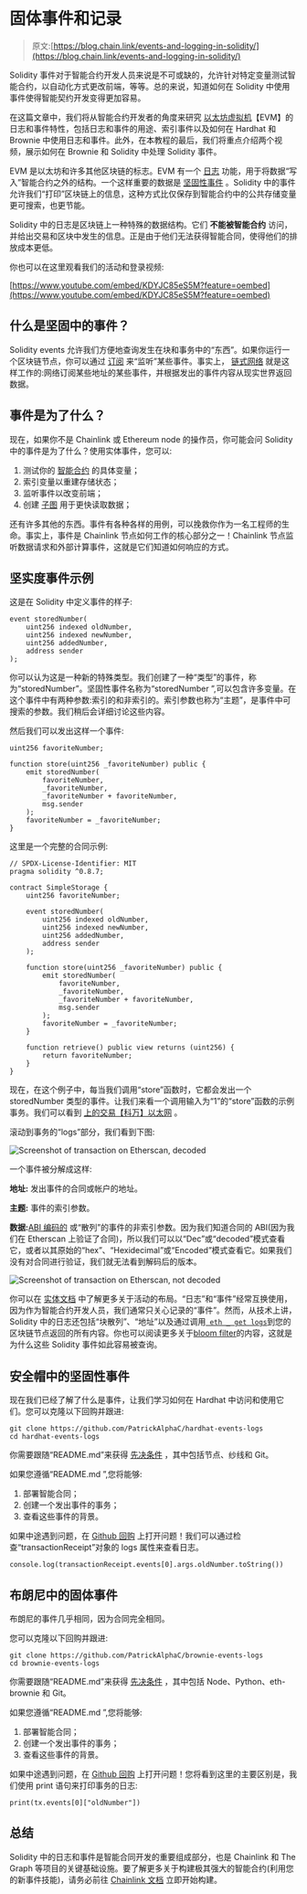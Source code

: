 # 固体事件和记录

> 原文:[https://blog.chain.link/events-and-logging-in-solidity/](https://blog.chain.link/events-and-logging-in-solidity/)

Solidity 事件对于智能合约开发人员来说是不可或缺的，允许针对特定变量测试智能合约，以自动化方式更改前端，等等。总的来说，知道如何在 Solidity 中使用事件使得智能契约开发变得更加容易。

在这篇文章中，我们将从智能合约开发者的角度来研究 [以太坊虚拟机](https://ethereum.org/en/developers/docs/evm/)【EVM】的日志和事件特性，包括日志和事件的用途、索引事件以及如何在 Hardhat 和 Brownie 中使用日志和事件。此外，在本教程的最后，我们将重点介绍两个视频，展示如何在 Brownie 和 Solidity 中处理 Solidity 事件。

EVM 是以太坊和许多其他区块链的标志。EVM 有一个 [日志](https://docs.soliditylang.org/en/v0.8.9/introduction-to-smart-contracts.html?highlight=logs#logs) 功能，用于将数据“写入”智能合约之外的结构。一个这样重要的数据是 [坚固性事件](https://docs.soliditylang.org/en/develop/contracts.html?highlight=events#events) 。Solidity 中的事件允许我们“打印”区块链上的信息，这种方式比仅保存到智能合约中的公共存储变量更可搜索，也更节能。

Solidity 中的日志是区块链上一种特殊的数据结构。它们 **不能被智能合约** 访问，并给出交易和区块中发生的信息。正是由于他们无法获得智能合同，使得他们的排放成本更低。

你也可以在这里观看我们的活动和登录视频:

[https://www.youtube.com/embed/KDYJC85eS5M?feature=oembed](https://www.youtube.com/embed/KDYJC85eS5M?feature=oembed)

## 什么是坚固中的事件？

Solidity events 允许我们方便地查询发生在块和事务中的“东西”。如果你运行一个区块链节点，你可以通过 [订阅](https://infura.io/docs/ethereum/wss/eth-subscribe) 来“监听”某些事件。事实上， [链式网络](https://chain.link/) 就是这样工作的:网络订阅某些地址的某些事件，并根据发出的事件内容从现实世界返回数据。

## 事件是为了什么？

现在，如果你不是 Chainlink 或 Ethereum node 的操作员，你可能会问 Solidity 中的事件是为了什么？使用实体事件，您可以:

1.  测试你的 [智能合约](https://chain.link/education/smart-contracts) 的具体变量；
2.  索引变量以重建存储状态；
3.  监听事件以改变前端；
4.  创建 [子图](https://thegraph.com/en/) 用于更快读取数据；

还有许多其他的东西。事件有各种各样的用例，可以挽救你作为一名工程师的生命。事实上，事件是 Chainlink 节点如何工作的核心部分之一！Chainlink 节点监听数据请求和外部计算事件，这就是它们知道如何响应的方式。

## 坚实度事件示例

这是在 Solidity 中定义事件的样子:

```
event storedNumber(
    uint256 indexed oldNumber,
    uint256 indexed newNumber,
    uint256 addedNumber,
    address sender
);
```

你可以认为这是一种新的特殊类型。我们创建了一种“类型”的事件，称为“storedNumber”。坚固性事件名称为“storedNumber ”,可以包含许多变量。在这个事件中有两种参数:索引的和非索引的。索引参数也称为“主题”，是事件中可搜索的参数。我们稍后会详细讨论这些内容。

然后我们可以发出这样一个事件:

```
uint256 favoriteNumber;

function store(uint256 _favoriteNumber) public {
    emit storedNumber(
        favoriteNumber,
        _favoriteNumber,
        _favoriteNumber + favoriteNumber,
        msg.sender
    );
    favoriteNumber = _favoriteNumber;
}
```

这里是一个完整的合同示例:

```
// SPDX-License-Identifier: MIT
pragma solidity ^0.8.7;

contract SimpleStorage {
    uint256 favoriteNumber;

    event storedNumber(
        uint256 indexed oldNumber,
        uint256 indexed newNumber,
        uint256 addedNumber,
        address sender
    );

    function store(uint256 _favoriteNumber) public {
        emit storedNumber(
            favoriteNumber,
            _favoriteNumber,
            _favoriteNumber + favoriteNumber,
            msg.sender
        );
        favoriteNumber = _favoriteNumber;
    }

    function retrieve() public view returns (uint256) {
        return favoriteNumber;
    }
}
```

现在，在这个例子中，每当我们调用“store”函数时，它都会发出一个 storedNumber 类型的事件。让我们来看一个调用输入为“1”的“store”函数的示例事务。我们可以看到 [上的交易【科万】以太网](https://kovan.etherscan.io/tx/0x4d9278ccfa782007c3848987a679cf4bd64113bfa0846c4758525037eef7bfae) 。

滚动到事务的“logs”部分，我们看到下图:

![Screenshot of transaction on Etherscan, decoded](../Images/d638a04f3c95451101408428719c46b2.png)

一个事件被分解成这样:

**地址:** 发出事件的合同或帐户的地址。

**主题:** 事件的索引参数。

**数据:**[ABI 编码的](https://blog.chain.link/what-are-abi-and-bytecode-in-solidity/) 或“散列”的事件的非索引参数。因为我们知道合同的 ABI(因为我们在 Etherscan 上验证了合同)，所以我们可以以“Dec”或“decoded”模式查看它，或者以其原始的“hex”、“Hexidecimal”或“Encoded”模式查看它。如果我们没有对合同进行验证，我们就无法看到解码后的版本。

![Screenshot of transaction on Etherscan, not decoded](../Images/c2c922f09913f9574c4de0b9034627f2.png)

你可以在 [实体文档](https://docs.soliditylang.org/en/develop/abi-spec.html#abi-events) 中了解更多关于活动的布局。“日志”和“事件”经常互换使用，因为作为智能合约开发人员，我们通常只关心记录的“事件”。然而，从技术上讲，Solidity 中的日志还包括“块散列”、“地址”以及通过调用[` eth _ get logs`](https://eth.wiki/json-rpc/API#eth_getlogs)到您的区块链节点返回的所有内容。你也可以阅读更多关于[bloom filter](https://ethereum.stackexchange.com/questions/3418/how-does-ethereum-make-use-of-bloom-filters/3426)的内容，这就是为什么这些 Solidity 事件如此容易被查询。

## 安全帽中的坚固性事件

现在我们已经了解了什么是事件，让我们学习如何在 Hardhat 中访问和使用它们。您可以克隆以下回购并跟进:

```
git clone https://github.com/PatrickAlphaC/hardhat-events-logs
cd hardhat-events-logs
```

你需要跟随“README.md”来获得 [先决条件](https://github.com/PatrickAlphaC/hardhat-events-logs#requirements) ，其中包括节点、纱线和 Git。

如果您遵循“README.md ”,您将能够:

1.  部署智能合同；
2.  创建一个发出事件的事务；
3.  查看这些事件的背景。

如果中途遇到问题，在 [Github 回购](https://github.com/PatrickAlphaC/hardhat-events-logs) 上打开问题！我们可以通过检查“transactionReceipt”对象的 logs 属性来查看日志。

```
console.log(transactionReceipt.events[0].args.oldNumber.toString())
```

## 布朗尼中的固体事件

布朗尼的事件几乎相同，因为合同完全相同。

您可以克隆以下回购并跟进:

```
git clone https://github.com/PatrickAlphaC/brownie-events-logs
cd brownie-events-logs
```

你需要跟随“README.md”来获得 [先决条件](https://github.com/PatrickAlphaC/brownie-events-logs#requirements) ，其中包括 Node、Python、eth-brownie 和 Git。

如果您遵循“README.md ”,您将能够:

1.  部署智能合同；
2.  创建一个发出事件的事务；
3.  查看这些事件的背景。

如果中途遇到问题，在 [Github 回购](https://github.com/PatrickAlphaC/brownie-events-logs) 上打开问题！您将看到这里的主要区别是，我们使用 print 语句来打印事务的日志:

```
print(tx.events[0]["oldNumber"])
```

## 总结

Solidity 中的日志和事件是智能合同开发的重要组成部分，也是 Chainlink 和 The Graph 等项目的关键基础设施。要了解更多关于构建极其强大的智能合约(利用您的新事件技能)，请务必前往 [Chainlink 文档](https://docs.chain.link/docs/beginners-tutorial/) 立即开始构建。